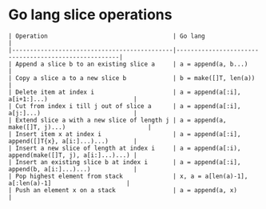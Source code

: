 # Go lang slice operations

    | Operation                                   | Go lang                                              |
    |---------------------------------------------|------------------------------------------------------|
    | Append a slice b to an existing slice a     | a = append(a, b...)                                  |
    | Copy a slice a to a new slice b             | b = make([]T, len(a))                                |
    | Delete item at index i                      | a = append(a[:i], a[i+1:]...)                        |
    | Cut from index i till j out of slice a      | a = append(a[:i], a[j:]...)                          |
    | Extend slice a with a new slice of length j | a = append(a, make([]T, j)...)                       |
    | Insert item x at index i                    | a = append(a[:i], append([]T{x}, a[i:]...)...)       |
    | Insert a new slice of length at index i     | a = append(a[:i), append(make([]T, j), a[i:]...)...) |
    | Insert an existing slice b at index i       | a = append(a[:i], append(b, a[i:]...)...)            |
    | Pop highest element from stack              | x, a = a[len(a)-1], a[:len(a)-1]                     |
    | Push an element x on a stack                | a = append(a, x)                                     |
